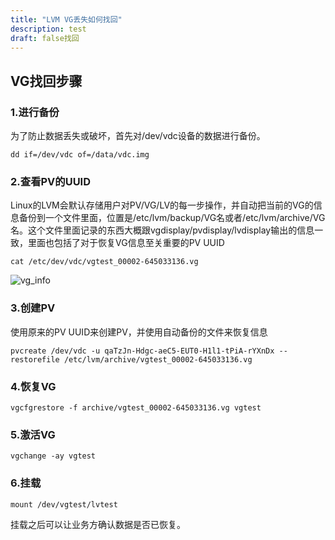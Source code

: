 ```yaml
---
title: "LVM VG丢失如何找回"
description: test
draft: false找回
---
```


## VG找回步骤

### 1.进行备份

为了防止数据丢失或破坏，首先对/dev/vdc设备的数据进行备份。

```
dd if=/dev/vdc of=/data/vdc.img
```

### 2.查看PV的UUID

Linux的LVM会默认存储用户对PV/VG/LV的每一步操作，并自动把当前的VG的信息备份到一个文件里面，位置是/etc/lvm/backup/VG名或者/etc/lvm/archive/VG名。这个文件里面记录的东西大概跟vgdisplay/pvdisplay/lvdisplay输出的信息一致，里面也包括了对于恢复VG信息至关重要的PV UUID

```
cat /etc/dev/vdc/vgtest_00002-645033136.vg
```

![vg_info](../../_images/vg_info.png)

### 3.创建PV

使用原来的PV UUID来创建PV，并使用自动备份的文件来恢复信息

```
pvcreate /dev/vdc -u qaTzJn-Hdgc-aeC5-EUT0-H1l1-tPiA-rYXnDx --restorefile /etc/lvm/archive/vgtest_00002-645033136.vg
```

### 4.恢复VG

```
vgcfgrestore -f archive/vgtest_00002-645033136.vg vgtest
```

### 5.激活VG

```
vgchange -ay vgtest
```

### 6.挂载

```
mount /dev/vgtest/lvtest
```

挂载之后可以让业务方确认数据是否已恢复。